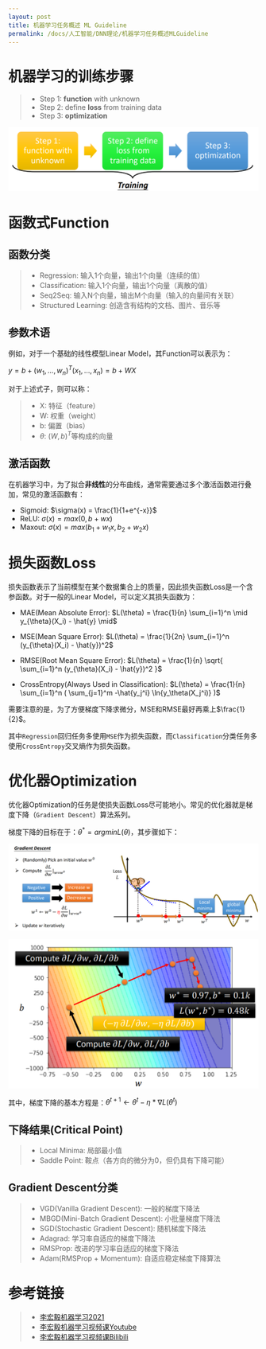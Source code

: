 ```yaml
---
layout: post
title: 机器学习任务概述 ML Guideline
permalink: /docs/人工智能/DNN理论/机器学习任务概述MLGuideline
---
```


# 机器学习的训练步骤

> - Step 1: **function** with unknown
> - Step 2: define **loss** from training data
> - Step 3: **optimization**

![image-20210626214629729](机器学习任务概述MLGuideline.assets/image-20210626214629729.png)

# 函数式Function

## 函数分类

> - Regression: 输入1个向量，输出1个向量（连续的值）
> - Classification: 输入1个向量，输出1个向量（离散的值）
> - Seq2Seq: 输入N个向量，输出M个向量（输入的向量间有关联）
> - Structured Learning: 创造含有结构的文档、图片、音乐等

## 参数术语

例如，对于一个基础的线性模型Linear Model，其Function可以表示为：

$y = b + (w_1,...,w_n)^T (x_1,...,x_n)=b+WX$

对于上述式子，则可以称：

> - X: 特征（feature）
> - W: 权重（weight）
> - b: 偏置（bias）
> - $\theta$: $(W,b)^T$等构成的向量

## 激活函数

在机器学习中，为了拟合**非线性**的分布曲线，通常需要通过多个激活函数进行叠加，常见的激活函数有：

- Sigmoid: $\sigma(x) = \frac{1}{1+e^{-x}}$
- ReLU: $\sigma(x) = max(0, b+wx)$
- Maxout: $\sigma(x) = max(b_1+w_1 x, b_2+w_2 x)$

# 损失函数Loss

损失函数表示了当前模型在某个数据集合上的质量，因此损失函数Loss是一个含参函数。对于一般的Linear Model，可以定义其损失函数为：

- MAE(Mean Absolute Error):
  $L(\theta) = \frac{1}{n} \sum_{i=1}^n \mid y_{\theta}(X_i) - \hat{y} \mid$

- MSE(Mean Square Error):
  $L(\theta) = \frac{1}{2n} \sum_{i=1}^n (y_{\theta}(X_i) - \hat{y})^2$

- RMSE(Root Mean Square Error):
  $L(\theta) = \frac{1}{n} \sqrt{ \sum_{i=1}^n (y_{\theta}(X_i) - \hat{y})^2 }$

- CrossEntropy(Always Used in Classification):
  $L(\theta) = \frac{1}{n} \sum_{i=1}^n ( \sum_{j=1}^m -\hat{y_j^i} \ln{y_\theta(X_j^i)} )$

需要注意的是，为了方便梯度下降求微分，MSE和RMSE最好再乘上$\frac{1}{2}$。

其中`Regression`回归任务多使用`MSE`作为损失函数，而`Classification`分类任务多使用`CrossEntropy`交叉熵作为损失函数。

# 优化器Optimization

优化器Optimization的任务是使损失函数Loss尽可能地小。常见的优化器就是梯度下降（`Gradient Descent`）算法系列。

梯度下降的目标在于：$\theta^* = argmin {L(\theta)}$，其步骤如下：

![image-20210626214822312](机器学习任务概述MLGuideline.assets/image-20210626214822312.png)

![image-20210626214835424](机器学习任务概述MLGuideline.assets/image-20210626214835424.png)

其中，梯度下降的基本方程是：$\theta^{t+1} \gets \theta^{t} - \eta * \nabla L(\theta^t)$

## 下降结果(Critical Point)

> - Local Minima: 局部最小值
> - Saddle Point: 鞍点（各方向的微分为0，但仍具有下降可能）

## Gradient Descent分类

> - VGD(Vanilla Gradient Descent): 一般的梯度下降法
> - MBGD(Mini-Batch Gradient Descent): 小批量梯度下降法
> - SGD(Stochastic Gradient Descent): 随机梯度下降法
> - Adagrad: 学习率自适应的梯度下降法
> - RMSProp: 改进的学习率自适应的梯度下降法
> - Adam(RMSProp + Momentum): 自适应稳定梯度下降算法

# 参考链接

> - [李宏毅机器学习2021](https://speech.ee.ntu.edu.tw/~hylee/ml/2021-spring.html)
> - [李宏毅机器学习视频课Youtube](https://www.youtube.com/watch?v=Y87Ct23H3Kw)
> - [李宏毅机器学习视频课Bilibili](https://www.bilibili.com/video/BV1Wv411h7kN?p=2)
